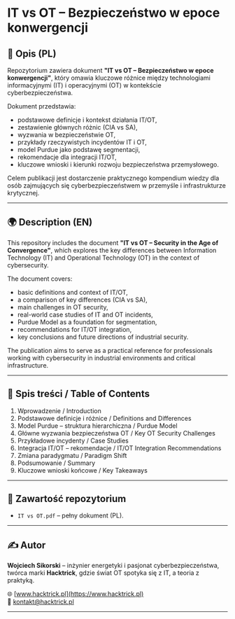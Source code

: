 # IT vs OT – Bezpieczeństwo w epoce konwergencji

## 📖 Opis (PL)
Repozytorium zawiera dokument **"IT vs OT – Bezpieczeństwo w epoce konwergencji"**, który omawia kluczowe różnice między technologiami informacyjnymi (IT) i operacyjnymi (OT) w kontekście cyberbezpieczeństwa.  

Dokument przedstawia:
- podstawowe definicje i kontekst działania IT/OT,  
- zestawienie głównych różnic (CIA vs SA),  
- wyzwania w bezpieczeństwie OT,  
- przykłady rzeczywistych incydentów IT i OT,  
- model Purdue jako podstawę segmentacji,  
- rekomendacje dla integracji IT/OT,  
- kluczowe wnioski i kierunki rozwoju bezpieczeństwa przemysłowego.  

Celem publikacji jest dostarczenie praktycznego kompendium wiedzy dla osób zajmujących się cyberbezpieczeństwem w przemyśle i infrastrukturze krytycznej.  

---

## 🌍 Description (EN)
This repository includes the document **"IT vs OT – Security in the Age of Convergence"**, which explores the key differences between Information Technology (IT) and Operational Technology (OT) in the context of cybersecurity.  

The document covers:
- basic definitions and context of IT/OT,  
- a comparison of key differences (CIA vs SA),  
- main challenges in OT security,  
- real-world case studies of IT and OT incidents,  
- Purdue Model as a foundation for segmentation,  
- recommendations for IT/OT integration,  
- key conclusions and future directions of industrial security.  

The publication aims to serve as a practical reference for professionals working with cybersecurity in industrial environments and critical infrastructure.  

---

## 📑 Spis treści / Table of Contents
1. Wprowadzenie / Introduction  
2. Podstawowe definicje i różnice / Definitions and Differences  
3. Model Purdue – struktura hierarchiczna / Purdue Model  
4. Główne wyzwania bezpieczeństwa OT / Key OT Security Challenges  
5. Przykładowe incydenty / Case Studies  
6. Integracja IT/OT – rekomendacje / IT/OT Integration Recommendations  
7. Zmiana paradygmatu / Paradigm Shift  
8. Podsumowanie / Summary  
9. Kluczowe wnioski końcowe / Key Takeaways  

---

## 📂 Zawartość repozytorium
- `IT vs OT.pdf` – pełny dokument (PL).  

---

## ✍️ Autor
**Wojciech Sikorski** – inżynier energetyki i pasjonat cyberbezpieczeństwa, twórca marki **Hacktrick**, gdzie świat OT spotyka się z IT, a teoria z praktyką.  

🌐 [www.hacktrick.pl](https://www.hacktrick.pl)  
📧 kontakt@hacktrick.pl  

---
